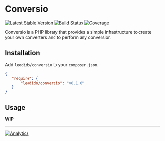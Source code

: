 Conversio
=========

[![Latest Stable Version](http://img.shields.io/packagist/v/leodido/conversio.svg?style=flat-square)](https://packagist.org/packages/leodido/conversio) [![Build Status](http://img.shields.io/travis/lepodido/conversio.svg?style=flat-square)](https://travis-ci.org/leodido/conversio) [![Coverage](http://img.shields.io/coveralls/leodido/conversio.svg?style=flat-square)](https://coveralls.io/r/leodido/conversio)

Conversio is a PHP library that provides a simple infrastructure to create your own converters and to perform any conversion.

Installation
------------

Add `leodido/conversio` to your `composer.json`.

```json
{
   "require": {
       "leodido/conversio": "v0.1.0"
   }
}
```

Usage
-----

**WIP**

---

[![Analytics](https://ga-beacon.appspot.com/UA-49657176-1/conversio)](https://github.com/igrigorik/ga-beacon)
